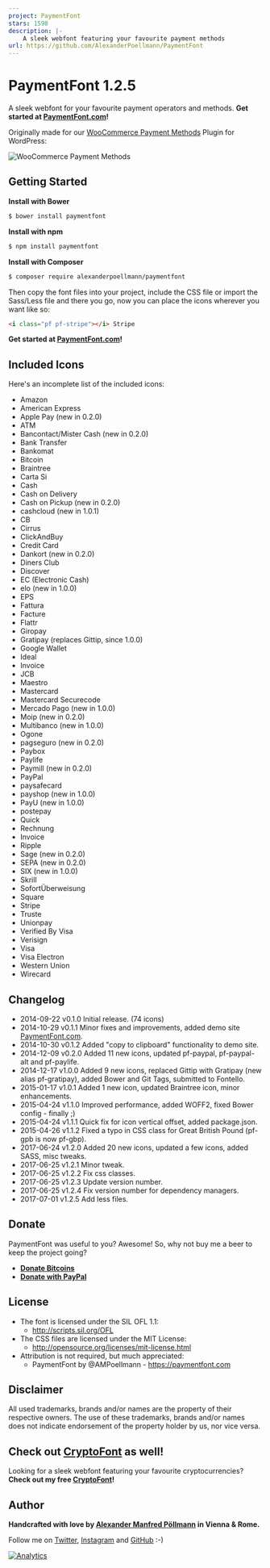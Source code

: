 ```yaml
---
project: PaymentFont
stars: 1598
description: |-
    A sleek webfont featuring your favourite payment methods
url: https://github.com/AlexanderPoellmann/PaymentFont
---
```


PaymentFont 1.2.5
=================

A sleek webfont for your favourite payment operators and methods. **Get started at [PaymentFont.com](https://paymentfont.com)!**

Originally made for our [WooCommerce Payment Methods](https://wordpress.org/plugins/woocommerce-payment-methods/) Plugin for WordPress:

![WooCommerce Payment Methods](https://github.com/vendocrat/WooCommerce-Payment-Methods/blob/master/screenshot-1.png)

## Getting Started

**Install with Bower**

```bash
$ bower install paymentfont
```

**Install with npm**

```bash
$ npm install paymentfont
```

**Install with Composer**

```bash
$ composer require alexanderpoellmann/paymentfont
```

Then copy the font files into your project, include the CSS file or import the Sass/Less file and there you go, now you can place the icons wherever you want like so:

```html
<i class="pf pf-stripe"></i> Stripe
```

**Get started at [PaymentFont.com](https://paymentfont.com)!**

## Included Icons

Here's an incomplete list of the included icons:

* Amazon
* American Express
* Apple Pay (new in 0.2.0)
* ATM
* Bancontact/Mister Cash (new in 0.2.0)
* Bank Transfer
* Bankomat
* Bitcoin
* Braintree
* Carta Si
* Cash
* Cash on Delivery
* Cash on Pickup (new in 0.2.0)
* cashcloud (new in 1.0.1)
* CB
* Cirrus
* ClickAndBuy
* Credit Card
* Dankort (new in 0.2.0)
* Diners Club
* Discover
* EC (Electronic Cash)
* elo (new in 1.0.0)
* EPS
* Fattura
* Facture
* Flattr
* Giropay
* Gratipay (replaces Gittip, since 1.0.0)
* Google Wallet
* Ideal
* Invoice
* JCB
* Maestro
* Mastercard
* Mastercard Securecode
* Mercado Pago (new in 1.0.0)
* Moip (new in 0.2.0)
* Multibanco (new in 1.0.0)
* Ogone
* pagseguro (new in 0.2.0)
* Paybox
* Paylife
* Paymill (new in 0.2.0)
* PayPal
* paysafecard
* payshop (new in 1.0.0)
* PayU (new in 1.0.0)
* postepay
* Quick
* Rechnung
* Invoice
* Ripple
* Sage (new in 0.2.0)
* SEPA (new in 0.2.0)
* SIX (new in 1.0.0)
* Skrill
* SofortÜberweisung
* Square
* Stripe
* Truste
* Unionpay
* Verified By Visa
* Verisign
* Visa
* Visa Electron
* Western Union
* Wirecard

## Changelog

- 2014-09-22 v0.1.0 Initial release. (74 icons)
- 2014-10-29 v0.1.1 Minor fixes and improvements, added demo site [PaymentFont.com](https://paymentfont.com).
- 2014-10-30 v0.1.2 Added "copy to clipboard" functionality to demo site.
- 2014-12-09 v0.2.0 Added 11 new icons, updated pf-paypal, pf-paypal-alt and pf-paylife.
- 2014-12-17 v1.0.0 Added 9 new icons, replaced Gittip with Gratipay (new alias pf-gratipay), added Bower and Git Tags, submitted to Fontello.
- 2015-01-17 v1.0.1 Added 1 new icon, updated Braintree icon, minor enhancements.
- 2015-04-24 v1.1.0 Improved performance, added WOFF2, fixed Bower config - finally ;)
- 2015-04-24 v1.1.1 Quick fix for icon vertical offset, added package.json.
- 2015-04-26 v1.1.2 Fixed a typo in CSS class for Great British Pound (pf-gpb is now pf-gbp).
- 2017-06-24 v1.2.0 Added 20 new icons, updated a few icons, added SASS, misc tweaks.
- 2017-06-25 v1.2.1 Minor tweak.
- 2017-06-25 v1.2.2 Fix css classes.
- 2017-06-25 v1.2.3 Update version number.
- 2017-06-25 v1.2.4 Fix version number for dependency managers.
- 2017-07-01 v1.2.5 Add less files.

## Donate

PaymentFont was useful to you? Awesome! So, why not buy me a beer to keep the project going?

- **[Donate Bitcoins](https://www.coinbase.com/checkouts/b49f0248be35b6bd5629df8c3a8c5e10)**
- **[Donate with PayPal](https://www.paypal.com/cgi-bin/webscr?cmd=_xclick&business=donate@vendocr.at&currency_code=EUR&amount=&return=&item_name=Buy+me+a+beer!)**

## License

- The font is licensed under the SIL OFL 1.1:
  - http://scripts.sil.org/OFL
- The CSS files are licensed under the MIT License:
  - http://opensource.org/licenses/mit-license.html
- Attribution is not required, but much appreciated:
  - PaymentFont by @AMPoellmann - https://paymentfont.com

## Disclaimer

All used trademarks, brands and/or names are the property of their respective owners.
The use of these trademarks, brands and/or names does not indicate endorsement of the property holder by us, nor vice versa.

## Check out [CryptoFont](https://cryptofont.com) as well!

Looking for a sleek webfont featuring your favourite cryptocurrencies? **Check out my free [CryptoFont](https://cryptofont.com)!**

## Author

**Handcrafted with love by [Alexander Manfred Pöllmann](https://alexanderpoellmann.com) in Vienna &amp; Rome.**

Follow me on [Twitter](https://twitter.com/AMPoellmann), [Instagram](https://instagram.com/AlexanderPoellmann) and [GitHub](https://github.com/AlexanderPoellmann) :-)

[![Analytics](https://ga-beacon.appspot.com/UA-57742328-1/AlexanderPoellmann/PaymentFont)](https://github.com/igrigorik/ga-beacon)
